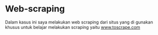 # Web-scraping
Dalam kasus ini saya melakukan web scraping dari situs yang di gunakan khusus untuk belajar melakukan scraping yaitu www.toscrape.com
